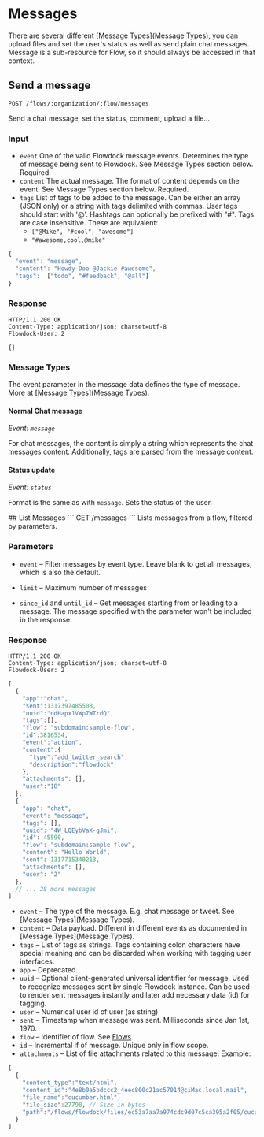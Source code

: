 # Messages

There are several different [Message Types](Message Types), you can upload files and set the user's status as well as send plain chat messages. Message is a sub-resource for Flow, so it should always be accessed in that context.

## Send a message
```
POST /flows/:organization/:flow/messages
```
Send a chat message, set the status, comment, upload a file...


### Input
* `event`
    One of the valid Flowdock message events. Determines the type of message being sent to Flowdock. See Message Types section below. Required.
* `content`
    The actual message. The format of content depends on the event. See Message Types section below. Required.
* `tags`
List of tags to be added to the message. Can be either an array (JSON only) or a string with tags delimited with commas. User tags should start with '@'. Hashtags can optionally be prefixed with "#". Tags are case insensitive. These are equivalent:
  * `["@Mike", "#cool", "awesome"]`
  * `"#awesome,cool,@mike"`

```javascript
{
  "event": "message",
  "content": "Howdy-Doo @Jackie #awesome",
  "tags":  ["todo", "#feedback", "@all"]
}
```

### Response
```
HTTP/1.1 200 OK
Content-Type: application/json; charset=utf-8
Flowdock-User: 2
```
```
{}
```

### Message Types
The event parameter in the message data defines the type of message. More at [Message Types](Message Types).

#### Normal Chat message
_Event: `message`_

For chat messages, the content is simply a string which represents the chat messages content. Additionally, tags are parsed from the message content.

#### Status update
_Event: `status`_

Format is the same as with `message`. Sets the status of the user.

<div id="/list"></div>
## List Messages
```
GET /messages
```
Lists messages from a flow, filtered by parameters.

### Parameters

* `event` &ndash; Filter messages by event type. Leave blank to get all messages, which is also the default.

* `limit` &ndash; Maximum number of messages

* `since_id` and `until_id` &ndash; Get messages starting from or leading to a message. The message specified with the parameter won't be included in the response. 

### Response
```
HTTP/1.1 200 OK
Content-Type: application/json; charset=utf-8
Flowdock-User: 2
```
```javascript
[
  {
    "app":"chat",
    "sent":1317397485508,
    "uuid":"odHapx1VWp7WTrdQ",
    "tags":[],
    "flow": "subdomain:sample-flow",
    "id":3816534,
    "event":"action",
    "content":{
      "type":"add_twitter_search",
      "description":"flowdock"
    },
    "attachments": [],
    "user":"18"
  },
  {
    "app": "chat",
    "event": "message",
    "tags": [],
    "uuid": "4W_LQEybVaX-gJmi",
    "id": 45590,
    "flow": "subdomain:sample-flow",
    "content": "Hello World",
    "sent": 1317715340213,
    "attachments": [],
    "user": "2"
  },
  // ... 28 more messages
]
```
* `event` &ndash; The type of the message. E.g. chat message or tweet. See [Message Types](Message Types).
* `content` &ndash; Data payload. Different in different events as documented in [Message Types](Message Types).
* `tags` &ndash; List of tags as strings. Tags containing colon characters have special meaning and can be discarded when working with tagging user interfaces.
* `app` &ndash; Deprecated.
* `uuid` &ndash; Optional client-generated universal identifier for message. Used to recognize messages sent by single Flowdock instance. Can be used to render sent messages instantly and later add necessary data (id) for tagging.
* `user` &ndash; Numerical user id of user (as string)
* `sent` &ndash; Timestamp when message was sent. Milliseconds since Jan 1st, 1970.
* `flow` &ndash; Identifier of flow. See [Flows](Flows).
* `id` &ndash; Incremental if of message. Unique only in flow scope.
* `attachments` &ndash; List of file attachments related to this message. Example:

```javascript
[
  {
    "content_type":"text/html",
    "content_id":"4e8b0e5bdccc2_4eec800c21ac57014@ciMac.local.mail",
    "file_name":"cucumber.html",
    "file_size":27798, // Size in bytes
    "path":"/flows/flowdock/files/ec53a7aa7a974cdc9d07c5ca395a2f05/cucumber.html"
  }
]
```
